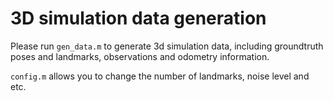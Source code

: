 # 3D simulation data generation

Please run `gen_data.m` to generate 3d simulation data, including groundtruth poses and landmarks, observations and odometry information.

`config.m` allows you to change the number of landmarks, noise level and etc.
